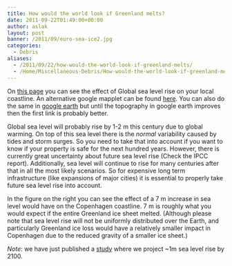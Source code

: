 ```yaml
---
title: How would the world look if Greenland melts?
date: 2011-09-22T01:49:00+00:00
author: aslak
layout: post
banner: /2011/09/euro-sea-ice2.jpg
categories:
  - Debris
aliases:
  - /2011/09/22/how-would-the-world-look-if-greenland-melts/
  - /Home/Miscellaneous-Debris/How-would-the-world-look-if-greenland-melts
---
```

On [this page](http://flood.firetree.net/) you can see the effect of Global sea level rise on your local coastline. An alternative google mapplet can be found [here](http://maps.google.com/maps/mm?mapprev=1). You can also do the same in [google earth](/Home/Miscellaneous-Debris/Visualize-the-impact-of-sea-level-rise-in-google-earth-) but until the topography in google earth improves then the first link is probably better.

Global sea level will probably rise by 1-2 m this century due to global warming. On top of this sea level there is the _normal_ variability caused by tides and storm surges. So you need to take that into account if you want to know if your property is safe for the next hundred years. However, there is currently great uncertainty about future sea level rise (Check the IPCC report). Additionally, sea level will continue to rise for many centuries after that in all the most likely scenarios. So for expensive long term infrastructure (like expansions of major cities) it is essential to properly take future sea level rise into account.

In the figure on the right you can see the effect of a 7 m increase in sea level would have on the Copenhagen coastline. 7 m is roughly what you would expect if the entire Greenland ice sheet melted. (Although please note that sea level rise will not be uniformly distributed over the Earth, and particularly Greenland ice loss would have a relatively smaller impact in Copenhagen due to the reduced gravity of a smaller ice sheet.)
  
_Note_: we have just published a [study](/Home/PDFs/Announcements/gslprojection) where we project ~1m sea level rise by 2100.
